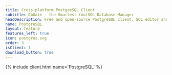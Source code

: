 ```yaml
---
title: Cross-platform PostgreSQL Client
subtitle: DbGate - the Smartest (no)SQL Database Manager
headDescription: Free and open-source PostgreSQL client, SQL editor and database manager. Desktop app in Linux, Windows, MacOS and web app in Docker.
name: PostgreSQL
layout: feature
features_left: true
icon: postgres.svg
order: 3
isClient: 1
download_button: true
---
```


{% include client.html name='PostgreSQL' %}
